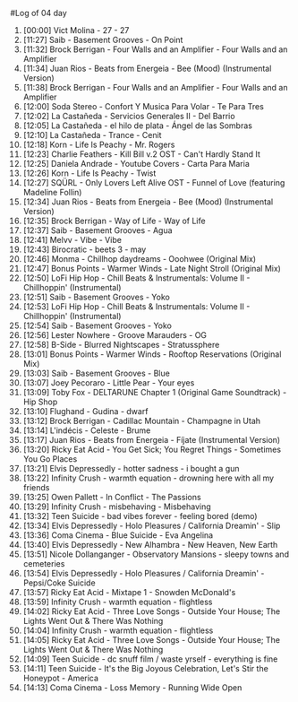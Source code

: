 #Log of 04 day

1. [00:00] Vict Molina - 27 - 27
1. [11:27] Saib - Basement Grooves - On Point
1. [11:32] Brock Berrigan - Four Walls and an Amplifier - Four Walls and an Amplifier
1. [11:34] Juan Rios - Beats from Energeia - Bee (Mood) (Instrumental Version)
1. [11:38] Brock Berrigan - Four Walls and an Amplifier - Four Walls and an Amplifier
1. [12:00] Soda Stereo - Confort Y Musica Para Volar - Te Para Tres
1. [12:02] La Castañeda - Servicios Generales II - Del Barrio
1. [12:05] La Castañeda - el hilo de plata - Ángel de las Sombras
1. [12:10] La Castañeda - Trance - Cenit
1. [12:18] Korn - Life Is Peachy - Mr. Rogers
1. [12:23] Charlie Feathers - Kill Bill v.2 OST - Can't Hardly Stand It
1. [12:25] Daniela Andrade - Youtube Covers - Carta Para Maria
1. [12:26] Korn - Life Is Peachy - Twist
1. [12:27] SQÜRL - Only Lovers Left Alive OST - Funnel of Love (featuring Madeline Follin)
1. [12:34] Juan Rios - Beats from Energeia - Bee (Mood) (Instrumental Version)
1. [12:35] Brock Berrigan - Way of Life - Way of Life
1. [12:37] Saib - Basement Grooves - Agua
1. [12:41] Melvv - Vibe - Vibe
1. [12:43] Birocratic - beets 3 - may
1. [12:46] Monma - Chillhop daydreams - Ooohwee (Original Mix)
1. [12:47] Bonus Points - Warmer Winds - Late Night Stroll (Original Mix)
1. [12:50] LoFi Hip Hop - Chill Beats & Instrumentals: Volume II - Chillhoppin' (Instrumental)
1. [12:51] Saib - Basement Grooves - Yoko
1. [12:53] LoFi Hip Hop - Chill Beats & Instrumentals: Volume II - Chillhoppin' (Instrumental)
1. [12:54] Saib - Basement Grooves - Yoko
1. [12:56] Lester Nowhere - Groove Marauders - OG
1. [12:58] B-Side - Blurred Nightscapes - Stratussphere
1. [13:01] Bonus Points - Warmer Winds - Rooftop Reservations (Original Mix)
1. [13:03] Saib - Basement Grooves - Blue
1. [13:07] Joey Pecoraro - Little Pear - Your eyes
1. [13:09] Toby Fox - DELTARUNE Chapter 1 (Original Game Soundtrack) - Hip Shop
1. [13:10] Flughand - Gudina - dwarf
1. [13:12] Brock Berrigan - Cadillac Mountain - Champagne in Utah
1. [13:14] L'indécis - Celeste - Brume
1. [13:17] Juan Rios - Beats from Energeia - Fíjate (Instrumental Version)
1. [13:20] Ricky Eat Acid - You Get Sick; You Regret Things - Sometimes You Go Places
1. [13:21] Elvis Depressedly - hotter sadness - i bought a gun
1. [13:22] Infinity Crush - warmth equation - drowning here with all my friends
1. [13:25] Owen Pallett - In Conflict - The Passions
1. [13:29] Infinity Crush - misbehaving - Misbehaving
1. [13:32] Teen Suicide - bad vibes forever - feeling bored (demo)
1. [13:34] Elvis Depressedly - Holo Pleasures / California Dreamin' - Slip
1. [13:36] Coma Cinema - Blue Suicide - Eva Angelina
1. [13:40] Elvis Depressedly - New Alhambra - New Heaven, New Earth
1. [13:51] Nicole Dollanganger - Observatory Mansions - sleepy towns and cemeteries
1. [13:54] Elvis Depressedly - Holo Pleasures / California Dreamin' - Pepsi/Coke Suicide
1. [13:57] Ricky Eat Acid - Mixtape 1 - Snowden McDonald's
1. [13:59] Infinity Crush - warmth equation - flightless
1. [14:02] Ricky Eat Acid - Three Love Songs - Outside Your House; The Lights Went Out & There Was Nothing
1. [14:04] Infinity Crush - warmth equation - flightless
1. [14:05] Ricky Eat Acid - Three Love Songs - Outside Your House; The Lights Went Out & There Was Nothing
1. [14:09] Teen Suicide - dc snuff film / waste yrself - everything is fine
1. [14:11] Teen Suicide - It's the Big Joyous Celebration, Let's Stir the Honeypot - America
1. [14:13] Coma Cinema - Loss Memory - Running Wide Open
